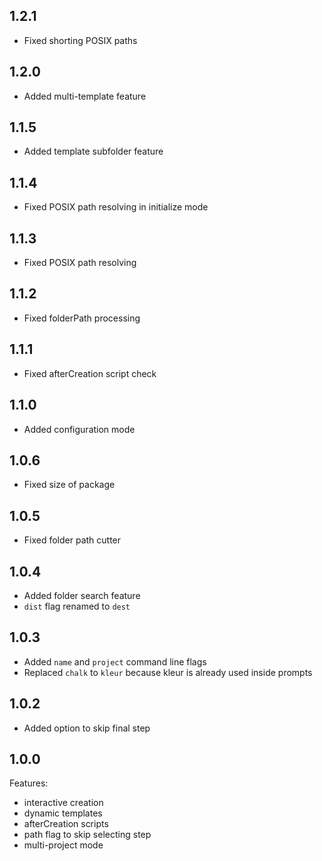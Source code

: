 ## 1.2.1
* Fixed shorting POSIX paths

## 1.2.0
* Added multi-template feature

## 1.1.5
* Added template subfolder feature

## 1.1.4
* Fixed POSIX path resolving in initialize mode

## 1.1.3
* Fixed POSIX path resolving

## 1.1.2
* Fixed folderPath processing

## 1.1.1
* Fixed afterCreation script check

## 1.1.0
* Added configuration mode

## 1.0.6
* Fixed size of package

## 1.0.5
* Fixed folder path cutter

## 1.0.4
* Added folder search feature
* `dist` flag renamed to `dest`

## 1.0.3
* Added `name` and `project` command line flags
* Replaced `chalk` to `kleur` because kleur is already used inside prompts

## 1.0.2
* Added option to skip final step

## 1.0.0
Features:
* interactive creation
* dynamic templates
* afterCreation scripts
* path flag to skip selecting step
* multi-project mode
